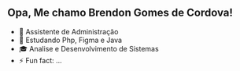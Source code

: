 ## Opa, Me chamo Brendon Gomes de Cordova!


- 💼 Assistente de Administração
- 🧩 Estudando Php, Figma e Java
- 🎓 Analise e Desenvolvimento de Sistemas
- ⚡ Fun fact: ...

